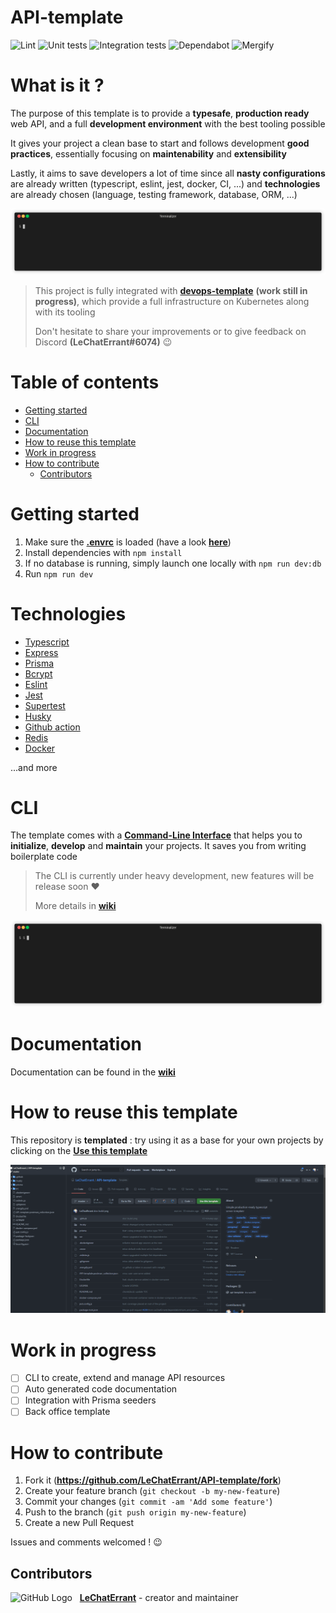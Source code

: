 # API-template
![Lint](https://github.com/LeChatErrant/API-template/workflows/Lint/badge.svg)
![Unit tests](https://github.com/LeChatErrant/API-template/workflows/Unit%20tests/badge.svg)
![Integration tests](https://github.com/LeChatErrant/API-template/workflows/Integration%20tests/badge.svg)
![Dependabot](https://badgen.net/dependabot/LeChatErrant/API-template?icon=dependabot)
![Mergify](https://img.shields.io/endpoint.svg?url=https://gh.mergify.io/badges/LeChatErrant/API-template)

# What is it ?

The purpose of this template is to provide a **typesafe**, **production ready** web API, and a full **development environment** with the best tooling possible

It gives your project a clean base to start and follows development **good practices**, essentially focusing on **maintenability** and **extensibility**

Lastly, it aims to save developers a lot of time since all **nasty configurations** are already written (typescript, eslint, jest, docker, CI, ...) and **technologies** are already chosen (language, testing framework, database, ORM, ...)

![Deployment example](https://github.com/LeChatErrant/API-template/blob/master/.github/assets/deployment.gif)

> This project is fully integrated with **[devops-template](https://github.com/LeChatErrant/devops-template)** **(work still in progress)**, which provide a full infrastructure on Kubernetes along with its tooling
>
> Don't hesitate to share your improvements or to give feedback on Discord **(LeChatErrant#6074)** :wink:

<!-- START doctoc generated TOC please keep comment here to allow auto update -->
<!-- DON'T EDIT THIS SECTION, INSTEAD RE-RUN doctoc TO UPDATE -->
# Table of contents

- [Getting started](#getting-started)
- [CLI](#cli)
- [Documentation](#documentation)
- [How to reuse this template](#how-to-reuse-this-template)
- [Work in progress](#work-in-progress)
- [How to contribute](#how-to-contribute)
  - [Contributors](#contributors)

<!-- END doctoc generated TOC please keep comment here to allow auto update -->

# Getting started

1. Make sure the **[.envrc](/.envrc)** is loaded (have a look **[here](https://github.com/LeChatErrant/API-template/wiki/Getting-started#Configuration)**)
2. Install dependencies with `npm install`
3. If no database is running, simply launch one locally with `npm run dev:db`
4. Run `npm run dev`

# Technologies

 - [Typescript](https://www.typescriptlang.org/)
 - [Express](https://expressjs.com/)
 - [Prisma](https://www.prisma.io/)
 - [Bcrypt](https://www.npmjs.com/package/bcrypt)
 - [Eslint](https://eslint.org/)
 - [Jest](https://jestjs.io/)
 - [Supertest](https://www.npmjs.com/package/supertest)
 - [Husky](https://typicode.github.io/husky/#/)
 - [Github action](https://github.com/features/actions)
 - [Redis](https://redis.io/)
 - [Docker](https://www.docker.com/)

...and more

# CLI

The template comes with a **[Command-Line Interface](https://github.com/LeChatErrant/templated-project-cli)** that helps you to **initialize**, **develop** and **maintain** your projects. It saves you from writing boilerplate code 

> The CLI is currently under heavy development, new features will be release soon ❤️
> 
> More details in **[wiki](https://github.com/LeChatErrant/API-template/wiki/CLI)**

![CLI - Generate](.github/assets/cli-generate.gif)

# Documentation

Documentation can be found in the **[wiki](https://github.com/LeChatErrant/API-template/wiki)**

# How to reuse this template

This repository is **templated** : try using it as a base for your own projects by clicking on the **[Use this template](https://github.com/LeChatErrant/API-template/generate)**

![Template](/.github/assets/template.gif)

# Work in progress

 - [ ] CLI to create, extend and manage API resources
 - [ ] Auto generated code documentation
 - [ ] Integration with Prisma seeders
 - [ ] Back office template

# How to contribute

1. Fork it (**<https://github.com/LeChatErrant/API-template/fork>**)
2. Create your feature branch (`git checkout -b my-new-feature`)
3. Commit your changes (`git commit -am 'Add some feature'`)
4. Push to the branch (`git push origin my-new-feature`)
5. Create a new Pull Request

Issues and comments welcomed ! :wink:

## Contributors

![GitHub Logo](https://github.com/LeChatErrant.png?size=30) &nbsp; **[LeChatErrant](https://github.com/LeChatErrant)** - creator and maintainer
